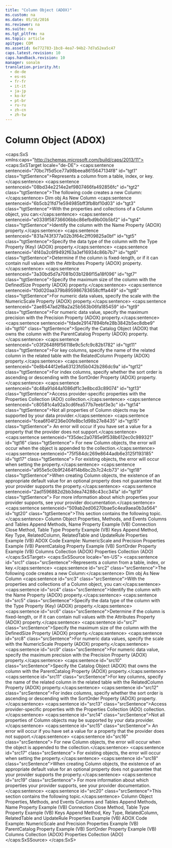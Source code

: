 ```yaml
---
title: "Column Object (ADOX)"
ms.custom: na
ms.date: 05/16/2016
ms.reviewer: na
ms.suite: na
ms.tgt_pltfrm: na
ms.topic: article
apitype: COM
ms.assetid: 6e772783-1bc8-4ea7-94b2-7d7a52ea5c47
caps.latest.revision: 10
caps.handback.revision: 10
manager: sonalm
translation.priority.ht: 
  - de-de
  - es-es
  - fr-fr
  - it-it
  - ja-jp
  - ko-kr
  - pt-br
  - ru-ru
  - zh-cn
  - zh-tw
---
```

# Column Object (ADOX)
<?xml version="1.0" encoding="utf-8"?>
<caps:SxS xmlns:caps="http://schemas.microsoft.com/build/caps/2013/11">
  <caps:SxSTarget locale="de-DE">
    <developerReferenceWithoutSyntaxDocument xsi:schemaLocation="http://ddue.schemas.microsoft.com/authoring/2003/5 http://dduestorage.blob.core.windows.net/ddueschema/developer.xsd" xmlns="http://ddue.schemas.microsoft.com/authoring/2003/5" xmlns:xlink="http://www.w3.org/1999/xlink" xmlns:xsi="http://www.w3.org/2001/XMLSchema-instance">
      <introduction>
        <para>
          <caps:sentence sentenceid="70bc7f5d5ce77a98beea8615647134f8" id="tgt1" class="tgtSentence">Represents a column from a table, index, or key.</caps:sentence>
        </para>
      </introduction>
      <languageReferenceRemarks>
        <content>
          <para>
            <caps:sentence sentenceid="08bd34e2214e2ef9807466fa492856fc" id="tgt2" class="tgtSentence">The following code creates a new <legacyBold>Column</legacyBold>:</caps:sentence>
          </para>
          <para>
            <codeInline>Dim obj As New Column</codeInline>
          </para>
          <para>
            <caps:sentence sentenceid="6b5cb21fd71e594985bff3fb8bf10d03" id="tgt3" class="tgtSentence">With the properties and collections of a <legacyBold>Column</legacyBold> object, you can:</caps:sentence>
          </para>
          <list class="bullet">
            <listItem>
              <para>
                <caps:sentence sentenceid="e0339f58736606bbc86efbd9b00b5bf2" id="tgt4" class="tgtSentence">Identify the column with the <link xlink:href="81b92baf-b6b9-4f4e-9f33-4503795518cd">Name Property (ADOX)</link> property.</caps:sentence>
              </para>
            </listItem>
            <listItem>
              <para>
                <caps:sentence sentenceid="831a743f377a02b3f64c2ff09825a0bf" id="tgt5" class="tgtSentence">Specify the data type of the column with the <link xlink:href="8ca2f1fd-eb1e-490c-a28b-67eda92e0fc7">Type Property (Key) (ADOX)</link> property.</caps:sentence>
              </para>
            </listItem>
            <listItem>
              <para>
                <caps:sentence sentenceid="4f40a2c6f9492f63a3ef16934c86b7b7" id="tgt6" class="tgtSentence">Determine if the column is fixed-length, or if it can contain null values with the <link xlink:href="e3abb359-79a3-4c22-b3a8-2900817e0d23">Attributes Property (ADOX)</link> property.</caps:sentence>
              </para>
            </listItem>
            <listItem>
              <para>
                <caps:sentence sentenceid="3a30bd5d7a7081b03b1286f15a18f096" id="tgt7" class="tgtSentence">Specify the maximum size of the column with the <link xlink:href="762b8937-c31c-4e90-bb85-506d991e8280">DefinedSize Property (ADOX)</link> property.</caps:sentence>
              </para>
            </listItem>
            <listItem>
              <para>
                <caps:sentence sentenceid="f0d020aa379b895986783658cfffa449" id="tgt8" class="tgtSentence">For numeric data values, specify the scale with the <link xlink:href="573ee5d1-57c7-4a27-be79-a0e12944ad9b">NumericScale Property (ADOX)</link> property.</caps:sentence>
              </para>
            </listItem>
            <listItem>
              <para>
                <caps:sentence sentenceid="2ae8547ad2f8a2a25b563b06fa185459" id="tgt9" class="tgtSentence">For numeric data value, specify the maximum precision with the <link xlink:href="0e0ecbbf-d7de-49d4-a128-5a519ecd54ba">Precision Property (ADOX)</link> property.</caps:sentence>
              </para>
            </listItem>
            <listItem>
              <para>
                <caps:sentence sentenceid="fdade29147894bfe28b3842b5ec8dbe9" id="tgt10" class="tgtSentence">Specify the <link xlink:href="bb651639-a488-4e38-b6de-0ed99fa4dd92">Catalog Object (ADOX)</link> that owns the column with the <link xlink:href="a0bb2ed8-d4cb-4f92-8de7-769bbe0e6273">ParentCatalog Property (ADOX)</link> property.</caps:sentence>
              </para>
            </listItem>
            <listItem>
              <para>
                <caps:sentence sentenceid="c03f2648f6f56118e9c5cfc9c82b1782" id="tgt11" class="tgtSentence">For key columns, specify the name of the related column in the related table with the <link xlink:href="2f2ca019-c785-4c08-beb1-3a2d3b47823e">RelatedColumn Property (ADOX)</link> property.</caps:sentence>
              </para>
            </listItem>
            <listItem>
              <para>
                <caps:sentence sentenceid="0e8b444f2e6a63123fd5b042b286dc9a" id="tgt12" class="tgtSentence">For index columns, specify whether the sort order is ascending or descending with the <link xlink:href="04510b19-9cb2-4895-b23b-f7790123eb04">SortOrder Property (ADOX)</link> property.</caps:sentence>
              </para>
            </listItem>
            <listItem>
              <para>
                <caps:sentence sentenceid="dc48a91d44a1086df1c3e8bcd3c89074" id="tgt13" class="tgtSentence">Access provider-specific properties with the <link xlink:href="1d539aa8-ce0d-4418-ab03-8d0a3c1e9d82">Properties Collection (ADO)</link> collection.</caps:sentence>
              </para>
            </listItem>
          </list>
          <alert class="note">
            <para>
              <caps:sentence sentenceid="c80581c4a92a3cd6fea577b7eebf3e3c" id="tgt14" class="tgtSentence">Not all properties of <legacyBold>Column</legacyBold> objects may be supported by your data provider.</caps:sentence>
              <caps:sentence sentenceid="fcea6f04f236e00fe8bc1d98b27e8435" id="tgt15" class="tgtSentence"> An error will occur if you have set a value for a property that the provider does not support.</caps:sentence>
              <caps:sentence sentenceid="f35dec2a0785e9f538b612ec0c989321" id="tgt16" class="tgtSentence"> For new <legacyBold>Column</legacyBold> objects, the error will occur when the object is appended to the collection.</caps:sentence>
              <caps:sentence sentenceid="75f584dc269e8644adb6e3125f193185" id="tgt17" class="tgtSentence"> For existing objects, the error will occur when setting the property.</caps:sentence>
            </para>
            <para>
              <caps:sentence sentenceid="a955e5c0b9f2464f14b6bc2b7c24cb73" id="tgt18" class="tgtSentence">When creating <legacyBold>Column</legacyBold> objects, the existence of an appropriate default value for an optional property does not guarantee that your provider supports the property.</caps:sentence>
              <caps:sentence sentenceid="2ad1596882d2bb3dea74288c43cc341a" id="tgt19" class="tgtSentence"> For more information about which properties your provider supports, see your provider documentation.</caps:sentence>
            </para>
          </alert>
          <para>
            <caps:sentence sentenceid="509ab2ed06270bae5c4ea9aea0b3a564" id="tgt20" class="tgtSentence">This section contains the following topic.</caps:sentence>
          </para>
          <list class="bullet">
            <listItem>
              <para>
                <link xlink:href="f87d46fb-4b33-42b5-8a54-6d2c4577c69a">Column Object Properties, Methods, and Events</link>
              </para>
            </listItem>
          </list>
        </content>
      </languageReferenceRemarks>
      <relatedTopics>
        <link xlink:href="678e5546-df5d-4cd0-bfe9-6cf13cb385c0">Columns and Tables Append Methods, Name Property Example (VB)</link>
        <link xlink:href="f88e7a3b-19ed-46e2-b2ce-3b611d9b8166">Connection Close Method, Table Type Property Example (VB)</link>
        <link xlink:href="13b5b1c3-6af6-439e-bb65-976578ba6bc2">Keys Append Method, Key Type, RelatedColumn, RelatedTable and UpdateRule Properties Example (VB)</link>
        <link xlink:href="ea2ec614-34c8-41b7-8ebd-063798bd56b4">ADOX Code Example: NumericScale and Precision Properties Example (VB)</link>
        <link xlink:href="448bc850-7584-4c5f-89f3-5f4fee88b259">ParentCatalog Property Example (VB)</link>
        <link xlink:href="d9502254-d89b-4bcb-94f1-6418f89e7f30">SortOrder Property Example (VB)</link>
        <link xlink:href="23b9fea8-4f76-4a51-95ce-1a6ce4560b34">Columns Collection (ADOX)</link>
        <link xlink:href="1d539aa8-ce0d-4418-ab03-8d0a3c1e9d82">Properties Collection (ADO)</link>
      </relatedTopics>
    </developerReferenceWithoutSyntaxDocument>
  </caps:SxSTarget>
  <caps:SxSSource locale="en-US">
    <developerReferenceWithoutSyntaxDocument xsi:schemaLocation="http://ddue.schemas.microsoft.com/authoring/2003/5 http://dduestorage.blob.core.windows.net/ddueschema/developer.xsd" xmlns="http://ddue.schemas.microsoft.com/authoring/2003/5" xmlns:xlink="http://www.w3.org/1999/xlink" xmlns:xsi="http://www.w3.org/2001/XMLSchema-instance">
      <introduction>
        <para>
          <caps:sentence id="src1" class="srcSentence">Represents a column from a table, index, or key.</caps:sentence>
        </para>
      </introduction>
      <languageReferenceRemarks>
        <content>
          <para>
            <caps:sentence id="src2" class="srcSentence">The following code creates a new <legacyBold>Column</legacyBold>:</caps:sentence>
          </para>
          <para>
            <codeInline>Dim obj As New Column</codeInline>
          </para>
          <para>
            <caps:sentence id="src3" class="srcSentence">With the properties and collections of a <legacyBold>Column</legacyBold> object, you can:</caps:sentence>
          </para>
          <list class="bullet">
            <listItem>
              <para>
                <caps:sentence id="src4" class="srcSentence">Identify the column with the <link xlink:href="81b92baf-b6b9-4f4e-9f33-4503795518cd">Name Property (ADOX)</link> property.</caps:sentence>
              </para>
            </listItem>
            <listItem>
              <para>
                <caps:sentence id="src5" class="srcSentence">Specify the data type of the column with the <link xlink:href="8ca2f1fd-eb1e-490c-a28b-67eda92e0fc7">Type Property (Key) (ADOX)</link> property.</caps:sentence>
              </para>
            </listItem>
            <listItem>
              <para>
                <caps:sentence id="src6" class="srcSentence">Determine if the column is fixed-length, or if it can contain null values with the <link xlink:href="e3abb359-79a3-4c22-b3a8-2900817e0d23">Attributes Property (ADOX)</link> property.</caps:sentence>
              </para>
            </listItem>
            <listItem>
              <para>
                <caps:sentence id="src7" class="srcSentence">Specify the maximum size of the column with the <link xlink:href="762b8937-c31c-4e90-bb85-506d991e8280">DefinedSize Property (ADOX)</link> property.</caps:sentence>
              </para>
            </listItem>
            <listItem>
              <para>
                <caps:sentence id="src8" class="srcSentence">For numeric data values, specify the scale with the <link xlink:href="573ee5d1-57c7-4a27-be79-a0e12944ad9b">NumericScale Property (ADOX)</link> property.</caps:sentence>
              </para>
            </listItem>
            <listItem>
              <para>
                <caps:sentence id="src9" class="srcSentence">For numeric data value, specify the maximum precision with the <link xlink:href="0e0ecbbf-d7de-49d4-a128-5a519ecd54ba">Precision Property (ADOX)</link> property.</caps:sentence>
              </para>
            </listItem>
            <listItem>
              <para>
                <caps:sentence id="src10" class="srcSentence">Specify the <link xlink:href="bb651639-a488-4e38-b6de-0ed99fa4dd92">Catalog Object (ADOX)</link> that owns the column with the <link xlink:href="a0bb2ed8-d4cb-4f92-8de7-769bbe0e6273">ParentCatalog Property (ADOX)</link> property.</caps:sentence>
              </para>
            </listItem>
            <listItem>
              <para>
                <caps:sentence id="src11" class="srcSentence">For key columns, specify the name of the related column in the related table with the <link xlink:href="2f2ca019-c785-4c08-beb1-3a2d3b47823e">RelatedColumn Property (ADOX)</link> property.</caps:sentence>
              </para>
            </listItem>
            <listItem>
              <para>
                <caps:sentence id="src12" class="srcSentence">For index columns, specify whether the sort order is ascending or descending with the <link xlink:href="04510b19-9cb2-4895-b23b-f7790123eb04">SortOrder Property (ADOX)</link> property.</caps:sentence>
              </para>
            </listItem>
            <listItem>
              <para>
                <caps:sentence id="src13" class="srcSentence">Access provider-specific properties with the <link xlink:href="1d539aa8-ce0d-4418-ab03-8d0a3c1e9d82">Properties Collection (ADO)</link> collection.</caps:sentence>
              </para>
            </listItem>
          </list>
          <alert class="note">
            <para>
              <caps:sentence id="src14" class="srcSentence">Not all properties of <legacyBold>Column</legacyBold> objects may be supported by your data provider.</caps:sentence>
              <caps:sentence id="src15" class="srcSentence"> An error will occur if you have set a value for a property that the provider does not support.</caps:sentence>
              <caps:sentence id="src16" class="srcSentence"> For new <legacyBold>Column</legacyBold> objects, the error will occur when the object is appended to the collection.</caps:sentence>
              <caps:sentence id="src17" class="srcSentence"> For existing objects, the error will occur when setting the property.</caps:sentence>
            </para>
            <para>
              <caps:sentence id="src18" class="srcSentence">When creating <legacyBold>Column</legacyBold> objects, the existence of an appropriate default value for an optional property does not guarantee that your provider supports the property.</caps:sentence>
              <caps:sentence id="src19" class="srcSentence"> For more information about which properties your provider supports, see your provider documentation.</caps:sentence>
            </para>
          </alert>
          <para>
            <caps:sentence id="src20" class="srcSentence">This section contains the following topic.</caps:sentence>
          </para>
          <list class="bullet">
            <listItem>
              <para>
                <link xlink:href="f87d46fb-4b33-42b5-8a54-6d2c4577c69a">Column Object Properties, Methods, and Events</link>
              </para>
            </listItem>
          </list>
        </content>
      </languageReferenceRemarks>
      <relatedTopics>
        <link xlink:href="678e5546-df5d-4cd0-bfe9-6cf13cb385c0">Columns and Tables Append Methods, Name Property Example (VB)</link>
        <link xlink:href="f88e7a3b-19ed-46e2-b2ce-3b611d9b8166">Connection Close Method, Table Type Property Example (VB)</link>
        <link xlink:href="13b5b1c3-6af6-439e-bb65-976578ba6bc2">Keys Append Method, Key Type, RelatedColumn, RelatedTable and UpdateRule Properties Example (VB)</link>
        <link xlink:href="ea2ec614-34c8-41b7-8ebd-063798bd56b4">ADOX Code Example: NumericScale and Precision Properties Example (VB)</link>
        <link xlink:href="448bc850-7584-4c5f-89f3-5f4fee88b259">ParentCatalog Property Example (VB)</link>
        <link xlink:href="d9502254-d89b-4bcb-94f1-6418f89e7f30">SortOrder Property Example (VB)</link>
        <link xlink:href="23b9fea8-4f76-4a51-95ce-1a6ce4560b34">Columns Collection (ADOX)</link>
        <link xlink:href="1d539aa8-ce0d-4418-ab03-8d0a3c1e9d82">Properties Collection (ADO)</link>
      </relatedTopics>
    </developerReferenceWithoutSyntaxDocument>
  </caps:SxSSource>
</caps:SxS>